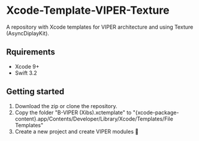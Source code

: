 # Xcode-Template-VIPER-Texture
A repository with Xcode templates for VIPER architecture and using Texture (AsyncDiplayKit).

## Rquirements
- Xcode 9+
- Swift 3.2

## Getting started
1. Download the zip or clone the repository.
2. Copy the folder "B-VIPER (Xibs).xctemplate" to "{xcode-package-content}.app/Contents/Developer/Library/Xcode/Templates/File Templates"
3. Create a new project and create VIPER modules 🐍
